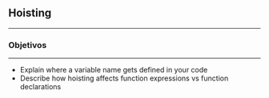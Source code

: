 ## Hoisting
---

### Objetivos
---
- Explain where a variable name gets defined in your code
- Describe how hoisting affects function expressions vs function declarations